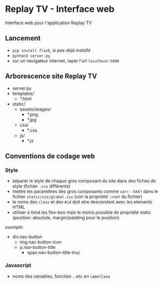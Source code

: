 # Replay TV - Interface web

Interface web pour l'application Replay TV

## Lancement

- `pip install flask`, *si pas déjà installé*
- `python3 server.py`
- sur un navigateur internet, taper l'url `localhost:5000`

## Arborescence site Replay TV

- server.py
- templates/
    - *.html
- static/
    - assets/images/
        - *.png
        - *.jpg
    - css/
        - *.css
    - js/
        - *.js

## Conventions de codage web

### Style

- séparer le style de chaque gros composant du site dans des fiches de style (fichier `.css` différents)
- mettre les paramètres des gros composants comme `var(--XXX)` dans le fichier `static/css/global.css` (voir la propriété `:root` du fichier)
- le noms des `class` et des `#id` doit etre descendant avec les elements HTML
- utiliser à fond les flex-box mais le moins possible de propriété static (position: absolute, margin/padding pour le position)

*exemple*:
- div.nav-button
    - img.nav-button-icon
    - p.nav-button-title
        - span.nav-button-title-truc

### Javascript

- noms des variables, fonction ...etc en `camelCase`